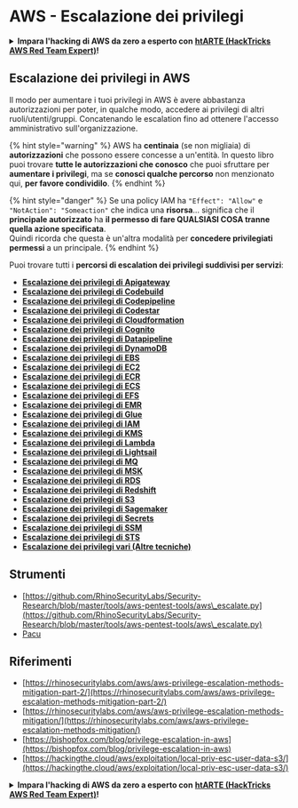 # AWS - Escalazione dei privilegi

<details>

<summary><strong>Impara l'hacking di AWS da zero a esperto con</strong> <a href="https://training.hacktricks.xyz/courses/arte"><strong>htARTE (HackTricks AWS Red Team Expert)</strong></a><strong>!</strong></summary>

Altri modi per supportare HackTricks:

* Se vuoi vedere la tua **azienda pubblicizzata su HackTricks** o **scaricare HackTricks in PDF** Controlla i [**PACCHETTI DI ABBONAMENTO**](https://github.com/sponsors/carlospolop)!
* Ottieni il [**merchandising ufficiale di PEASS & HackTricks**](https://peass.creator-spring.com)
* Scopri [**The PEASS Family**](https://opensea.io/collection/the-peass-family), la nostra collezione di [**NFT esclusivi**](https://opensea.io/collection/the-peass-family)
* **Unisciti al** 💬 [**gruppo Discord**](https://discord.gg/hRep4RUj7f) o al [**gruppo Telegram**](https://t.me/peass) o **seguici** su **Twitter** 🐦 [**@hacktricks_live**](https://twitter.com/hacktricks_live)**.**
* **Condividi i tuoi trucchi di hacking inviando PR ai** repository [**HackTricks**](https://github.com/carlospolop/hacktricks) e [**HackTricks Cloud**](https://github.com/carlospolop/hacktricks-cloud) github.

</details>

## Escalazione dei privilegi in AWS

Il modo per aumentare i tuoi privilegi in AWS è avere abbastanza autorizzazioni per poter, in qualche modo, accedere ai privilegi di altri ruoli/utenti/gruppi. Concatenando le escalation fino ad ottenere l'accesso amministrativo sull'organizzazione.

{% hint style="warning" %}
AWS ha **centinaia** (se non migliaia) di **autorizzazioni** che possono essere concesse a un'entità. In questo libro puoi trovare **tutte le autorizzazioni che conosco** che puoi sfruttare per **aumentare i privilegi**, ma se **conosci qualche percorso** non menzionato qui, **per favore condividilo**.
{% endhint %}

{% hint style="danger" %}
Se una policy IAM ha `"Effect": "Allow"` e `"NotAction": "Someaction"` che indica una **risorsa**... significa che il **principale autorizzato** ha **il permesso di fare QUALSIASI COSA tranne quella azione specificata**.\
Quindi ricorda che questa è un'altra modalità per **concedere privilegiati permessi** a un principale.
{% endhint %}

Puoi trovare tutti i **percorsi di escalation dei privilegi suddivisi per servizi**:

* [**Escalazione dei privilegi di Apigateway**](aws-apigateway-privesc.md)
* [**Escalazione dei privilegi di Codebuild**](aws-codebuild-privesc.md)
* [**Escalazione dei privilegi di Codepipeline**](aws-codepipeline-privesc.md)
* [**Escalazione dei privilegi di Codestar**](aws-codestar-privesc/)
* [**Escalazione dei privilegi di Cloudformation**](aws-cloudformation-privesc/)
* [**Escalazione dei privilegi di Cognito**](aws-cognito-privesc.md)
* [**Escalazione dei privilegi di Datapipeline**](aws-datapipeline-privesc.md)
* [**Escalazione dei privilegi di DynamoDB**](aws-dynamodb-privesc.md)
* [**Escalazione dei privilegi di EBS**](aws-ebs-privesc.md)
* [**Escalazione dei privilegi di EC2**](aws-ec2-privesc.md)
* [**Escalazione dei privilegi di ECR**](aws-ecr-privesc.md)
* [**Escalazione dei privilegi di ECS**](aws-ecs-privesc.md)
* [**Escalazione dei privilegi di EFS**](aws-efs-privesc.md)
* [**Escalazione dei privilegi di EMR**](aws-emr-privesc.md)
* [**Escalazione dei privilegi di Glue**](aws-glue-privesc.md)
* [**Escalazione dei privilegi di IAM**](aws-iam-privesc.md)
* [**Escalazione dei privilegi di KMS**](aws-kms-privesc.md)
* [**Escalazione dei privilegi di Lambda**](../../aws-pentesting/aws-privilege-escalation/aws-lambda-privesc.md)
* [**Escalazione dei privilegi di Lightsail**](aws-lightsail-privesc.md)
* [**Escalazione dei privilegi di MQ**](aws-mq-privesc.md)
* [**Escalazione dei privilegi di MSK**](aws-msk-privesc.md)
* [**Escalazione dei privilegi di RDS**](aws-rds-privesc.md)
* [**Escalazione dei privilegi di Redshift**](aws-redshift-privesc.md)
* [**Escalazione dei privilegi di S3**](aws-s3-privesc.md)
* [**Escalazione dei privilegi di Sagemaker**](aws-sagemaker-privesc.md)
* [**Escalazione dei privilegi di Secrets**](aws-secrets-manager-privesc.md)
* [**Escalazione dei privilegi di SSM**](aws-ssm-privesc.md)
* [**Escalazione dei privilegi di STS**](aws-sts-privesc.md)
* [**Escalazione dei privilegi vari (Altre tecniche)**](broken-reference)

## Strumenti

* [https://github.com/RhinoSecurityLabs/Security-Research/blob/master/tools/aws-pentest-tools/aws\_escalate.py](https://github.com/RhinoSecurityLabs/Security-Research/blob/master/tools/aws-pentest-tools/aws\_escalate.py)
* [Pacu](https://github.com/RhinoSecurityLabs/pacu)

## Riferimenti

* [https://rhinosecuritylabs.com/aws/aws-privilege-escalation-methods-mitigation-part-2/](https://rhinosecuritylabs.com/aws/aws-privilege-escalation-methods-mitigation-part-2/)
* [https://rhinosecuritylabs.com/aws/aws-privilege-escalation-methods-mitigation/](https://rhinosecuritylabs.com/aws/aws-privilege-escalation-methods-mitigation/)
* [https://bishopfox.com/blog/privilege-escalation-in-aws](https://bishopfox.com/blog/privilege-escalation-in-aws)
* [https://hackingthe.cloud/aws/exploitation/local-priv-esc-user-data-s3/](https://hackingthe.cloud/aws/exploitation/local-priv-esc-user-data-s3/)

<details>

<summary><strong>Impara l'hacking di AWS da zero a esperto con</strong> <a href="https://training.hacktricks.xyz/courses/arte"><strong>htARTE (HackTricks AWS Red Team Expert)</strong></a><strong>!</strong></summary>

Altri modi per supportare HackTricks:

* Se vuoi vedere la tua **azienda pubblicizzata su HackTricks** o **scaricare HackTricks in PDF** Controlla i [**PACCHETTI DI ABBONAMENTO**](https://github.com/sponsors/carlospolop)!
* Ottieni il [**merchandising ufficiale di PEASS & HackTricks**](https://peass.creator-spring.com)
* Scopri [**The PEASS Family**](https://opensea.io/collection/the-peass-family), la nostra collezione di [**NFT esclusivi**](https://opensea.io/collection/the-peass-family)
* **Unisciti al** 💬 [**gruppo Discord**](https://discord.gg/hRep4RUj7f) o al [**gruppo Telegram**](https://t.me/peass) o **seguici** su **Twitter** 🐦 [**@hacktricks_live**](https://twitter.com/hacktricks_live)**.**
* **Condividi i tuoi trucchi di hacking inviando PR ai** repository [**HackTricks**](https://github.com/carlospolop/hacktricks) e [**HackTricks Cloud**](https://github.com/carlospolop/hacktricks-cloud) github.

</details>
